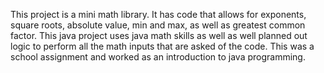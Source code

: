 This project is a mini math library. It has code that allows for exponents, square roots, absolute value, min and max, as well as greatest common factor.
This java project uses java math skills as well as well planned out logic to perform all the math inputs that are asked of the code.
This was a school assignment and worked as an introduction to java programming. 
